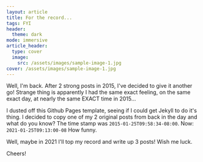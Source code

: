 ```yaml
---
layout: article
title: For the record...
tags: FYI
header:
  theme: dark
mode: immersive
article_header:
  type: cover
  image:
    src: /assets/images/sample-image-1.jpg
cover: /assets/images/sample-image-1.jpg
---
```


Well, I'm back. After 2 strong posts in 2015, I've decided to give it another go! Strange thing is apparently I had the same exact feeling, on the same exact day, at nearly the same EXACT time in 2015...

I dusted off this Github Pages template, seeing if I could get Jekyll to do it's thing. I decided to copy one of my 2 original posts from back in the day and what do you know? The time stamp was `2015-01-25T09:58:34-08:00`. Now: `2021-01-25T09:13:00-08`
How funny.

Well, maybe in 2021 I'll top my record and write up 3 posts! Wish me luck.

Cheers!

<!--more-->
